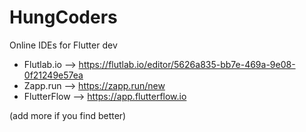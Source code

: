 # HungCoders
Online IDEs for Flutter dev 
- Flutlab.io  --> https://flutlab.io/editor/5626a835-bb7e-469a-9e08-0f21249e57ea
- Zapp.run   --> https://zapp.run/new
- FlutterFlow   --> https://app.flutterflow.io
   
(add more if you find better)


 
